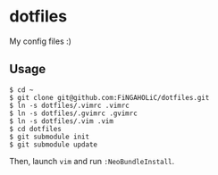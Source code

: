 # dotfiles

My config files :)

## Usage

```
$ cd ~
$ git clone git@github.com:FiNGAHOLiC/dotfiles.git
$ ln -s dotfiles/.vimrc .vimrc
$ ln -s dotfiles/.gvimrc .gvimrc
$ ln -s dotfiles/.vim .vim
$ cd dotfiles
$ git submodule init
$ git submodule update
```

Then, launch `vim` and run `:NeoBundleInstall`.



